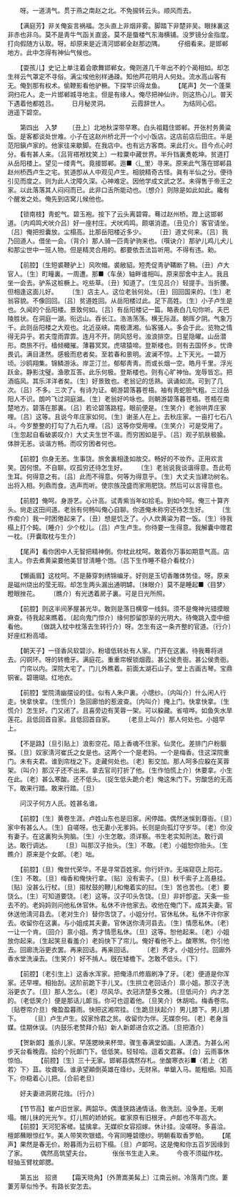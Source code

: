 <!-- { "loadSidebar": true } -->
　　呀。一道淸气。贯于燕之南赵之北。不免捩转云头。顺风而去。 

　　【满庭芳】非关俺妄言祸福。怎头直上非烟非雾。脚踏下非楚非吴。眼抹裏这非赤也非乌。莫不是靑牛气函关直竖。莫不是蜃楼气东海横铺。没罗镜分金指度。打向假随方认取。呀。却原来是近淸河邯郸全赵那边隅。 
　　仔细看来。是邯郸地方。此中怎得有神仙气候也。 

　　【耍孩儿】史记上单注着会歌舞邯郸女。俺则道几千年出不的个蔺相如。却怎生祥云气罩定不寻俗。满尘埃他别样通疎。知他芦花明月人何处。流水高山客有无。俺到那有权术。偷鞭影看他驴橛。下探竿识得龙鱼。 
　　【尾声】欠一个蓬莱洞扫花人。走一片邯郸城寻地主。但是有缘人。俺尽把神仙许。则这热心儿。普天下遇着他都姓吕。 
　　日月秘灵洞。　　　　云霞辞世人。 
　　为结同心侣。　　　　逍遥下碧空。 

　　第四出　入梦 
　　〔丑上〕北地秋深带早寒。白头祖籍住邯郸。开张村务黄粱饭。是客都谈处世难。小子在这赵州桥北开一个小小饭店。这店前店后田庄。半是范阳鎭卢家的。他家往来歇脚。在我店中。也有远方客商。来此打火。目今点心时分。看有甚人来。〔吕背褡袱枕笑上〕一粒粟中藏世界。半升铛裏煑乾坤。贫道打从岳阳楼上。望见一缕靑气。竟接邯郸。迤■〈辶里〉寻来。原来此气落在邯郸县赵州桥西卢生之宅。贫道卽从人中观见卢生。相貌精奇古怪。眞有半仙之分。便待引见而度之。则为此人沈障久深。心神难定。因他学成文武之艺。未得售于帝王之家。以此落落其人闷闷而已。此非口舌所能动也。〔想介〕则除是如此如此。纔有个醒发之处。俺先到店窝儿候他也。 

　　【锁南枝】靑蛇气。碧玉袍。按下了云头离碧霄。蓦过赵州桥。蹬上这邯郸道。〔内鸡鸣犬吠介吕〕好一座村庄。犬吠鸡鸣。颇堪消遣。〔丑见介〕客官请坐。〔吕〕俺把担囊放。尘榻高。比那岳阳楼近多少。 
　　〔丑〕道丈何来。〔吕〕我乃回道人。借坐一会。〔背介〕那人骑一匹靑驴驹来也。〔噀诀介〕那驴儿鸡儿犬儿和那尘世中一班人物。但是精灵合用的。都要依吾法旨听用。不得有违。勑。 

　　【前腔】〔生短裘鞭驴上〕风吹帽。裘敝貂。短秃促靑驴鞲断了稍。〔丑〕卢大官人。〔生〕町疃裏。一周遭。那■〈车彔〉轴畔谁相叫。原来邸舍中主人。我且坐一会去。驴系这桩橛上。吃些草。〔丑〕知道了。〔生见吕介〕轻提手。当折腰。但相逢这面儿好。 
　　〔生〕店主人。这位老翁何处。〔丑〕回回国来的。〔生〕老翁容貌。不像回回。〔吕〕贫道姓回。从岳阳楼过此。足下高姓。〔生〕小子卢生是也。久闻的个岳阳楼。景致何如。〔吕〕有岳阳楼记一篇。略表白几句你听。夫巴陵胜状。在洞庭一湖。衔远山。吞长江。浩浩荡荡。横无际涯。朝晖夕阴。气象万千。此则岳阳楼之大观也。北近巫峡。南极潇湘。仙客骚人。多会于此。览物之情得无异乎。若夫霪雨霏霏。连月不开。阴风怒号。浊浪排空。日星隐曜。山岳潜形。商旅不行。樯倾檝摧。薄暮冥冥。虎啸猿啼。登斯楼也。则有去国怀乡。忧谗畏讥。满目潇然。感极而悲者矣。至若春和景明。波澜不惊。上下天光。一碧万顷。沙鸥翔集。锦鳞游泳。岸芷汀兰。郁郁靑靑。而或长烟一空。皓月千里。浮光跃金。静影沈璧。渔歌互答。此乐何极。登斯楼也。则有心旷神怡。宠辱皆忘。把酒临风。其乐洋洋者矣。〔生〕好景致也。老翁记的恁熟。讽诵如流。可到了几次。〔吕〕不多。三次了。有诗为证。朝游碧落暮苍梧。袖有靑蛇胆气粗。三过岳阳人不识。朗吟飞过洞庭湖。〔生〕老翁好吟咏也。则朝游碧落暮苍梧。苍梧在南楚地方。碧落在那裏。〔吕〕若论碧落路程。眼前便是。〔生笑介〕老翁哄弄庄家哩。〔吕〕这等。且说今年庄家如何。〔生〕谢圣人在上。去秋庄家。一亩打七石八斗。今岁整整的打勾了九石九哩。〔吕〕这等你受用哩。〔生笑介〕可是受用了。〔生忽起自看破裘叹介〕大丈夫生世不谐。而穷困如是乎。〔吕〕观子肌肤极腧。体胖无恙。谈谐方畅。而叹穷困者何也。 

　　【前腔】你身无恙。生事饶。旅舍裏相逢如故交。畅好的不妆乔。正用欢言笑。因何恨。不自聊。叹孤穷还待怎生好。 
　　〔生〕老翁说我谈谐得意。吾此苟生耳。何得意之有。〔吕〕此而不得意。何等为得意乎。〔生〕大丈夫当建功树名。出将入相。列鼎而食。选声而听。使宗族茂盛而家用肥饶。然后可以言得意也。 

　　【前腔】俺呵。身游艺。心计高。试靑紫当年如拾毛。到如今呵。俺三十算齐头。尙走这田间道。老翁有何畅叫俺心自聊。你道俺未称穷还待怎生好。 
　　〔生作痴介〕我一时困倦起来了。〔丑〕想是饥乏了。小人炊黄粱为君一饭。〔生〕待我榻上打个盹。〔睡介〕少个枕儿。〔吕〕卢生卢生。你待要一生得意。我解囊中赠君一枕。〔开囊取枕与生介〕 

　　【尾声】看你困中人无智把精神倒。你枕此枕呵。敢着你万事如期意气高。店主人。你去煮黄粱要他美甘甘淸睡个饱。〔吕下生作睡不稳介看枕介〕 

　　【懒画眉】这枕呵。不是藤穿刺绣锦编牙。好则是玉切香雕体势佳。呀。原来是磁州烧出的莹无瑕。却怎生两头漏出通明罅。〔抹眼介〕莫不是睡起■〈目梦〉瞪眼挫花。 
　　〔瞧介〕有光透着房子裏。可是日光所照。 

　　【前腔】则这半间茅屋甚光华。敢则是落日横穿一线斜。须不是俺神光错摸眼麻查。待我起来瞧着。〔起向鬼门惊介〕缘何卽留卽渐的光明大。待俺跳入壶中细看他。 
　　〔做跳入枕中枕落去生转行介〕呀。怎生有这一条齐整的官道。〔行介〕好座红粉高墙。 

　　【朝天子】一径香风软碧沙。粉墙低转处有人家。门开在这裏。待我蓦将进去。闪铜环。呀的转檐牙。满庭花。重重帘幙锁烟霞。甚公侯贵衙。甚公侯贵衙。 
　　门帘以内。深院大宅了。门儿外瞧着。前面太湖石山子。堂上古画古琴。宝鼎铜雀。碧珊瑚。红地衣。 

　　【前腔】堂院淸幽摆设的佳。似有人朱户裏。小牕纱。〔内叫介〕什么闲人行走。快拿快拿。〔生慌介〕急回廊怕的惹波查。〔内叫介〕掩上门。快拿快拿。〔生慌介〕怎生好。门又闭了。且喜旁边有芙蓉一架。可以躱藏。省喧哗。如鱼失水旱莲花。且低回首自家。且低回首自家。 
　　〔老旦上叫介〕那人何处也。小姐早上。 

　　【不是路】〔旦引贴上〕浪影空花。陌上香魂不住家。仙灵化。差排门户粉胭搽。〔旦〕奴家淸河崔氏之女是也。这两个一个是老妈。一个是梅香。住这深院重门。未有夫君。谁到帘栊之下。走藏何处也。〔老〕影交加。那人呵多应躱在芙蓉架。〔叫介〕那汉子还不出来。拿去官司打折了他。〔生作怕慌上介〕休要拿。小生在此。〔老〕甚么寒酸。还不低头。〔捉生低头跪介老〕俺这朱门下。穷酸恁的无高下。敢来行踏。敢来行踏。〔旦〕 

　　问汉子何方人氏。姓甚名谁。 

　　【前腔】〔生〕黄卷生涯。卢姓山东也是旧家。闲停踏。偶然迷悞到尊衙。〔旦〕家中有甚么人。〔生〕自嗟呀。也无妻小无爹妈。长则是向孤灯守岁华。〔老〕你没有妻子。在这裏狗头狗脑。〔生〕小生怎敢。须详察。书生老实知刑法。敢行调达。敢行调达。 
　　〔旦〕叫那汉子抬头。〔生〕不敢。〔老〕小姐恕你抬头。〔生瞧介〕原来是个女郞。〔老〕咄。 

　　【前腔】〔旦〕俺世代荣华。不是寻常百姓家。你行奸诈。无端窥窃上阳花。〔生〕不敢。〔旦〕梅香和俺快行拿。〔贴〕没有索子。〔旦〕秋千索子上高悬挂。〔贴〕没甚么行杖。〔旦〕搊杖鼓的鞭儿和俺着实的挝。〔生〕苦也苦也。〔老〕要饶么。〔生〕可知道要饶。〔老〕这等。汉子叩头吿饶。〔旦〕非奸卽盗。天条一些去不的。老妈妈则问他私休官休。私休不许他家去。收他在俺门下。成其夫妻。官休送他淸河县去。〔老对生介〕替你吿饶了。小姐分付。官休私休。私休不许你家去。收留你在这裏。与小姐成其夫妻。官休送你淸河县去。〔生〕情愿私休。〔老〕一让一个肯。〔回介〕禀小姐。秀才情愿私休。〔旦〕这等。恕他起来。〔老〕小姐放你起来。〔生起笑旦看羞介〕老妈快下了帘儿。俺好看他不上。酸寒煞。你引他去。回廊洗浴更衣罢。再来回话。再来回话。 
　　〔老〕秀才。小姐分付。回廊外香水堂洗澡去。〔生笑介〕好不掯人。旣在矮檐下。怎敢不低头。〔下〕 

　　【前腔】〔老引生上〕这香水浑家。把俺涤爪修眉刷净了牙。〔老〕便道是你浑家。还早哩。相抬刮。这阶前跪下手儿叉。〔生拱立老回话介〕禀小姐。那汉子洗浴更衣了。〔旦〕那人怎么。〔老〕尽风华。衣冠济楚多文雅。〔旦低问介〕内才怎的。〔老低笑介〕便是那话儿郞当。你可也逗着他。〔旦笑介〕休胡哈。梅香卷帘。〔贴卷帘介旦〕俺盈盈暮雨。快把这湘帘挂。〔生跪旦扶起介〕男儿膝下。男儿膝下。 
　　〔旦〕卢生卢生。奴家怜君之贫。收留你为伴。无媒奈何。〔老〕老身当媒。佳期休误。〔内鼓乐老赞拜介贴〕新人新郞进合欢之酒。〔旦把酒介〕 

　　【贺新郞】羞杀儿家。早莲腮映来杯斝。骤生春满堂如画。人潇洒。为甚么闲步天台看晚霞。拾的个阮郞门下。低低笑。轻轻哈。逗着文君寡。〔合〕云雨事休惊怕。 
　　【前腔】〔生〕三十无家。邯郸县偶然存札。坐酸寒衣衫■〈若上〈若若〉下〉苴。妆聋哑。谁承望顚倒英雄在绛纱。无财帛。单鎗入马。能粗细。知高下。你稳着心儿把。〔合前老旦〕 

　　好夫妻进洞房花烛。〔行介〕 

　　【节节高】崔卢旧世家。两韶华。偶逢狭路通情话。敎洗刮。没争差。无喇塌。帽儿抺的光光乍。灯儿照的娇娇姹。崔家原有旧根牙。卢郞也不年高大。 
　　【前腔】天河犯客槎。猛擒拿。无媒织女容招嫁。休计挂。没嗟呀。多喜洽。檀郞蘸眼惊红乍。美人带笑吹银蜡。今宵同睡碧牕纱。明朝看取香罗帕。 
　　【尾声】果然是春无价。盼暮雨为云初下榻。〔旦〕卢郞呵。这是俺和你五百岁因缘到了家。 
　　偶然高筑望夫台。　　　　伥伥书生走入来。 
　　今夜不须磁作枕。　　　　轻抽玉臂枕郞腮。 

　　第五出　招贤 
　　【霜天晓角】〔外萧嵩美髯上〕江南云树。冷落靑门庶。萋萋芳草似怜予。有路长安怎去。 
